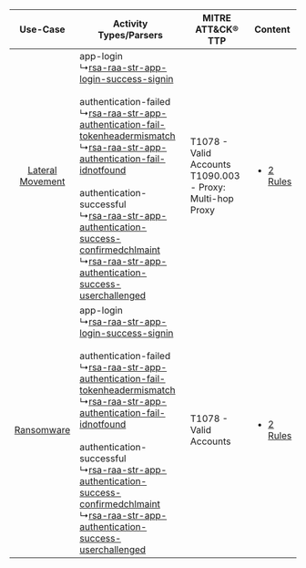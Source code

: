 |    Use-Case    | Activity Types/Parsers    | MITRE ATT&CK® TTP    | Content    |
|:----:| ---- | ---- | ---- |
| [Lateral Movement](../../../UseCases/uc_lateral_movement.md) |  app-login<br> ↳[rsa-raa-str-app-login-success-signin](Ps/pC_rsaraastrapploginsuccesssignin.md)<br><br> authentication-failed<br> ↳[rsa-raa-str-app-authentication-fail-tokenheadermismatch](Ps/pC_rsaraastrappauthenticationfailtokenheadermismatch.md)<br> ↳[rsa-raa-str-app-authentication-fail-idnotfound](Ps/pC_rsaraastrappauthenticationfailidnotfound.md)<br><br> authentication-successful<br> ↳[rsa-raa-str-app-authentication-success-confirmedchlmaint](Ps/pC_rsaraastrappauthenticationsuccessconfirmedchlmaint.md)<br> ↳[rsa-raa-str-app-authentication-success-userchallenged](Ps/pC_rsaraastrappauthenticationsuccessuserchallenged.md)<br> | T1078 - Valid Accounts<br>T1090.003 - Proxy: Multi-hop Proxy<br> | [<ul><li>2 Rules</li></ul>](RM/r_m_rsa_rsa_adaptive_authentication_Lateral_Movement.md) |
|       [Ransomware](../../../UseCases/uc_ransomware.md)       |  app-login<br> ↳[rsa-raa-str-app-login-success-signin](Ps/pC_rsaraastrapploginsuccesssignin.md)<br><br> authentication-failed<br> ↳[rsa-raa-str-app-authentication-fail-tokenheadermismatch](Ps/pC_rsaraastrappauthenticationfailtokenheadermismatch.md)<br> ↳[rsa-raa-str-app-authentication-fail-idnotfound](Ps/pC_rsaraastrappauthenticationfailidnotfound.md)<br><br> authentication-successful<br> ↳[rsa-raa-str-app-authentication-success-confirmedchlmaint](Ps/pC_rsaraastrappauthenticationsuccessconfirmedchlmaint.md)<br> ↳[rsa-raa-str-app-authentication-success-userchallenged](Ps/pC_rsaraastrappauthenticationsuccessuserchallenged.md)<br> | T1078 - Valid Accounts<br>    | [<ul><li>2 Rules</li></ul>](RM/r_m_rsa_rsa_adaptive_authentication_Ransomware.md)       |